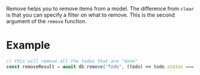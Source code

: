 Remove helps you to remove items from a model. The difference from `clear` is that you can specify a filter on what to remove. This is the second argument of the `remove` function.

# Example

```ts
// this will remove all the todos that are "done"
const removeResult = await db.remove("Todo", (todo) => todo.status === "done");
```
